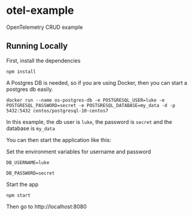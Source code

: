 # otel-example

OpenTelemetry CRUD example

## Running Locally

First, install the dependencies

```
npm install
```

A Postgres DB is needed, so if you are using Docker, then you can start a postgres db easily.

```
docker run --name os-postgres-db -e POSTGRESQL_USER=luke -e POSTGRESQL_PASSWORD=secret -e POSTGRESQL_DATABASE=my_data -d -p 5432:5432 centos/postgresql-10-centos7
```

In this example, the db user is `luke`, the password is `secret` and the database is `my_data`

You can then start the application like this:

Set the environment variables for username and password

```
DB_USERNAME=luke
```

```
DB_PASSWORD=secret
```

Start the app

```
npm start
```

Then go to http://localhost:8080

